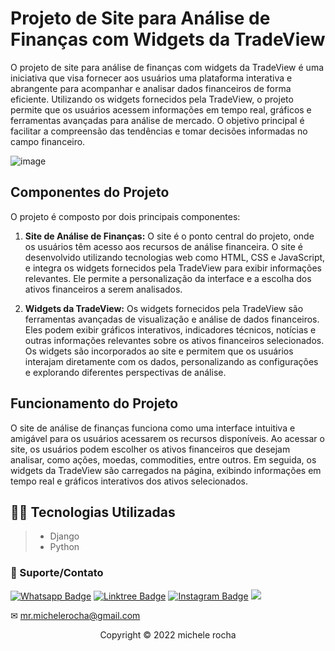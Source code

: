 # Projeto de Site para Análise de Finanças com Widgets da TradeView

O projeto de site para análise de finanças com widgets da TradeView é uma iniciativa que visa fornecer aos usuários uma plataforma interativa e abrangente para acompanhar e analisar dados financeiros de forma eficiente. Utilizando os widgets fornecidos pela TradeView, o projeto permite que os usuários acessem informações em tempo real, gráficos e ferramentas avançadas para análise de mercado. O objetivo principal é facilitar a compreensão das tendências e tomar decisões informadas no campo financeiro.

![image](https://github.com/Mrmichelerocha/finance_site/assets/93664169/daf2f22c-d493-444c-a357-babe2b7c6436)


## Componentes do Projeto
O projeto é composto por dois principais componentes:

1. **Site de Análise de Finanças:** O site é o ponto central do projeto, onde os usuários têm acesso aos recursos de análise financeira. O site é desenvolvido utilizando tecnologias web como HTML, CSS e JavaScript, e integra os widgets fornecidos pela TradeView para exibir informações relevantes. Ele permite a personalização da interface e a escolha dos ativos financeiros a serem analisados.

2. **Widgets da TradeView:** Os widgets fornecidos pela TradeView são ferramentas avançadas de visualização e análise de dados financeiros. Eles podem exibir gráficos interativos, indicadores técnicos, notícias e outras informações relevantes sobre os ativos financeiros selecionados. Os widgets são incorporados ao site e permitem que os usuários interajam diretamente com os dados, personalizando as configurações e explorando diferentes perspectivas de análise.

## Funcionamento do Projeto

O site de análise de finanças funciona como uma interface intuitiva e amigável para os usuários acessarem os recursos disponíveis. Ao acessar o site, os usuários podem escolher os ativos financeiros que desejam analisar, como ações, moedas, commodities, entre outros. Em seguida, os widgets da TradeView são carregados na página, exibindo informações em tempo real e gráficos interativos dos ativos selecionados.

## 👨‍💻 Tecnologias Utilizadas

> - Django
> - Python



### 🤝 Suporte/Contato

[![Whatsapp Badge](https://img.shields.io/badge/WhatsApp-25D366?style=for-the-badge&logo=whatsapp&logoColor=white)](https://wa.me/5511951864397)
[![Linktree Badge](https://img.shields.io/badge/linktree-39E09B?style=for-the-badge&logo=linktree&logoColor=white)](https://linktr.ee/mrmichelerocha)
[![Instagram Badge](https://img.shields.io/badge/Instagram-E4405F?style=for-the-badge&logo=instagram&logoColor=white)](https://www.instagram.com/mr.michelerocha/?hl=pt-br)
  <a href="https://www.linkedin.com/in/enc-michele-rocha/" target="_blank"><img src="https://img.shields.io/badge/-LinkedIn-%230077B5?style=for-the-badge&logo=linkedin&logoColor=white" target="_blank"></a>  

✉ mr.michelerocha@gmail.com
<p align="center">Copyright © 2022 michele rocha</p>
